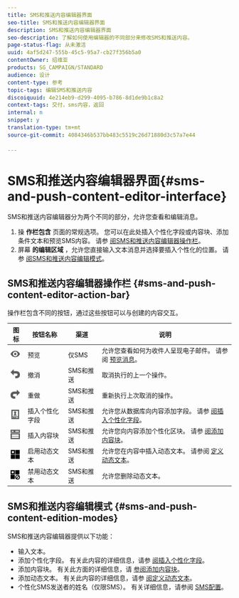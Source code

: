 ```yaml
---
title: SMS和推送内容编辑器界面
seo-title: SMS和推送内容编辑器界面
description: SMS和推送内容编辑器界面
seo-description: 了解如何使用编辑器的不同部分来修改SMS和推送内容。
page-status-flag: 从未激活
uuid: 4af5d247-555b-45c5-95a7-cb27f356b5a0
contentOwner: 绍维亚
products: SG_CAMPAIGN/STANDARD
audience: 设计
content-type: 参考
topic-tags: 编辑SMS和推送内容
discoiquuid: 4e214eb9-d299-4095-b786-8d1de9b1c8a2
context-tags: 交付，sms内容，返回
internal: n
snippet: y
translation-type: tm+mt
source-git-commit: 4084346b537bb483c5519c26d71880d3c57a7e44

---
```



# SMS和推送内容编辑器界面{#sms-and-push-content-editor-interface}

SMS和推送内容编辑器分为两个不同的部分，允许您查看和编辑消息。

1. 操 **作栏包含** 页面的常规选项。 您可以在此处插入个性化字段或内容块、添加条件文本和预览SMS内容。 请参 [阅SMS和推送内容编辑器操作栏](../../channels/using/sms-and-push-content-editor-interface.md#sms-and-push-content-editor-action-bar)。
1. 屏幕 **的编辑区域** ，允许您直接输入文本消息并选择要插入个性化的位置。 请参 [阅SMS和推送内容编辑模式](../../channels/using/sms-and-push-content-editor-interface.md#sms-and-push-content-edition-modes)。

## SMS和推送内容编辑器操作栏 {#sms-and-push-content-editor-action-bar}

操作栏包含不同的按钮，通过这些按钮可以与创建的内容交互。

<table> 
 <thead> 
  <tr> 
   <th> 图标<br /> </th> 
   <th> 按钮名称<br /> </th> 
   <th> 渠道<br /> </th> 
   <th> 说明<br /> </th> 
  </tr> 
 </thead> 
 <tbody> 
  <tr> 
   <td> <img height="21px" src="assets/viewon_darkgrey-24px.png" /> <br /> </td> 
   <td> <span class="uicontrol">预览</span><br /> </td> 
   <td> 仅SMS<br /> </td> 
   <td> 允许您查看如何为收件人呈现电子邮件。 请参阅 <a href="../../sending/using/previewing-messages.md">预览消息</a>。<br /> </td> 
  </tr> 
  <tr> 
   <td> <img height="21px" src="assets/undo_darkgrey-24px.png" /> <br /> </td> 
   <td> <span class="uicontrol">撤消</span><br /> </td> 
   <td> SMS和推送<br /> </td> 
   <td> 取消执行的上一个操作。<br /> </td> 
  </tr> 
  <tr> 
   <td> <img height="21px" src="assets/redo_darkgrey-24px.png" /> <br /> </td> 
   <td> <span class="uicontrol">重做</span><br /> </td> 
   <td> SMS和推送<br /> </td> 
   <td> 重新执行上次取消的操作。<br /> </td> 
  </tr> 
  <tr> 
   <td> <img height="21px" src="assets/personalization_field_darkgrey-24px.png" /> <br /> </td> 
   <td> <span class="uicontrol">插入个性化字段</span><br /> </td> 
   <td> SMS和推送<br /> </td> 
   <td> 允许您从数据库向内容添加字段。 请参 <a href="../../designing/using/personalization.md#inserting-a-personalization-field" target="_blank">阅插入个性化字段</a>。<br /> </td> 
  </tr> 
  <tr> 
   <td> <img height="21px" src="assets/personalization_block_darkgrey-24px.png" /> <br /> </td> 
   <td> <span class="uicontrol">插入内容块</span><br /> </td> 
   <td> SMS和推送<br /> </td> 
   <td> 允许您向内容添加个性化区块。 请参 <a href="../../designing/using/personalization.md#adding-a-content-block" target="_blank">阅添加内容块</a>。<br /> </td> 
  </tr> 
  <tr> 
   <td> <img height="21px" src="assets/dynamiccontent_24px.png" /> <br /> </td> 
   <td> <span class="uicontrol">启用动态文本</span><br /> </td> 
   <td> SMS和推送<br /> </td> 
   <td> 允许您在内容中插入动态文本。 请参阅 <a href="../../channels/using/defining-dynamic-text.md" target="_blank">定义动态文本</a>。<br /> </td> 
  </tr> 
  <tr> 
   <td> <img height="21px" src="assets/dynamiccontentdisable_24px.png" /> <br /> </td> 
   <td> <span class="uicontrol">禁用动态文本</span><br /> </td> 
   <td> SMS和推送<br /> </td> 
   <td> 允许您删除动态文本。<br /> </td> 
  </tr> 
 </tbody> 
</table>

## SMS和推送内容编辑模式 {#sms-and-push-content-edition-modes}

SMS和推送内容编辑器提供以下功能：

* 输入文本。
* 添加个性化字段。 有关此内容的详细信息，请参 [阅插入个性化字段](../../designing/using/personalization.md#inserting-a-personalization-field)。
* 添加内容块。 有关此方面的详细信息，请 [参阅添加内容块](../../designing/using/personalization.md#adding-a-content-block)。
* 添加动态文本。 有关此内容的详细信息，请参 [阅定义动态文本](../../channels/using/defining-dynamic-text.md)。
* 个性化SMS发送者的姓名（仅限SMS）。 有关详细信息，请参阅 [SMS配置](../../administration/using/configuring-sms-channel.md#configuring-sms-properties)。

